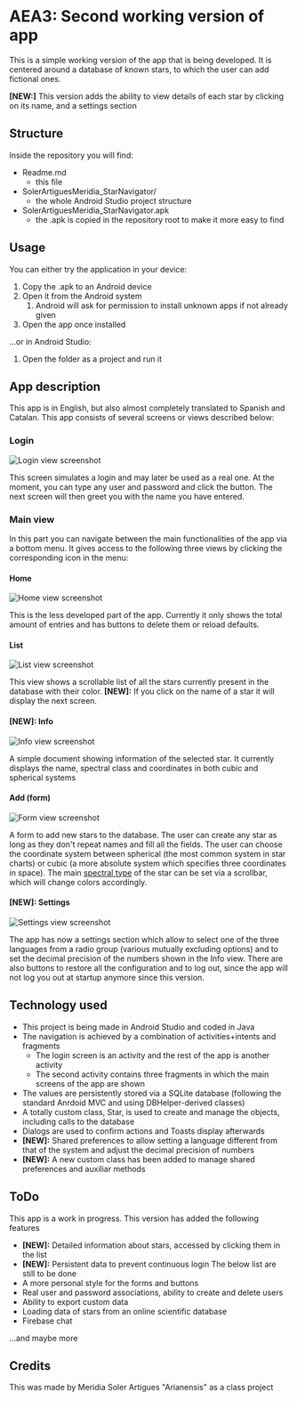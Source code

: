 # AEA3: Second working version of app
This is a simple working version of the app that is being developed.
It is centered around a database of known stars, to which the user can add fictional ones.

**[NEW:]** This version adds the ability to view details of each star by clicking on its name, and a settings section
## Structure
Inside the repository you will find:
* Readme.md
  * this file
* SolerArtiguesMeridia_StarNavigator/
  * the whole Android Studio project structure
* SolerArtiguesMeridia_StarNavigator.apk
  * the .apk is copied in the repository root to make it more easy to find
## Usage
You can either try the application in your device:
1. Copy the .apk to an Android device
2. Open it from the Android system
   1. Android will ask for permission to install unknown apps if not already given
3. Open the app once installed

...or in Android Studio:
1. Open the folder as a project and run it
## App description
This app is in English, but also almost completely translated to Spanish and Catalan.
This app consists of several screens or views described below:
### Login
![Login view screenshot](../AEA2/screenshots/login.png)

This screen simulates a login and may later be used as a real one.
At the moment, you can type any user and password and click the button.
The next screen will then greet you with the name you have entered.
### Main view
In this part you can navigate between the main functionalities of the app via a bottom menu. It gives access to the following three views by clicking the corresponding icon in the menu:
#### Home
![Home view screenshot](../AEA2/screenshots/home.png)

This is the less developed part of the app. Currently it only shows the total amount of entries and has buttons to delete them or reload defaults.
#### List
![List view screenshot](../AEA2/screenshots/list.png)

This view shows a scrollable list of all the stars currently present in the database with their color. **[NEW]:** If you click on the name of a star it will display the next screen.
#### **[NEW]:** Info
![Info view screenshot](./screenshots/info.png)

A simple document showing information of the selected star. It currently displays the name, spectral class and coordinates in both cubic and spherical systems
#### Add (form)
![Form view screenshot](../AEA2/screenshots/form.png)

A form to add new stars to the database. The user can create any star as long as they don't repeat names and fill all the fields. The user can choose the coordinate system between spherical (the most common system in star charts) or cubic (a more absolute system which specifies three coordinates in space). The main 
[spectral type](https://en.wikipedia.org/wiki/Stellar_classification#Spectral_types "read about spectral types (NOTE: only the classic ones + L are used in the app)") of the star can be set via a scrollbar, which will change colors accordingly.
#### **[NEW]:** Settings
![Settings view screenshot](./screenshots/settings.png)

The app has now a settings section which allow to select one of the three languages from a radio group (various mutually excluding options) and to set the decimal precision of the numbers shown in the Info view. There are also buttons to restore all the configuration and to log out, since the app will not log you out at startup anymore since this version.
## Technology used
* This project is being made in Android Studio and coded in Java
* The navigation is achieved by a combination of activities+intents and fragments
  * The login screen is an activity and the rest of the app is another activity
  * The second activity contains three fragments in which the main screens of the app are shown
* The values are persistently stored via a SQLite database (following the standard Anrdoid MVC and using DBHelper-derived classes)
* A totally custom class, Star, is used to create and manage the objects, including calls to the database
* Dialogs are used to confirm actions and Toasts display afterwards
* **[NEW]:** Shared preferences to allow setting a language different from that of the system and adjust the decimal precision of numbers
* **[NEW]:** A new custom class has been added to manage shared preferences and auxiliar methods
## ToDo
This app is a work in progress. This version has added the following features
* **[NEW]:** Detailed information about stars, accessed by clicking them in the list
* **[NEW]:** Persistent data to prevent continuous login
The below list are still to be done
* A more personal style for the forms and buttons
* Real user and password associations, ability to create and delete users
* Ability to export custom data
* Loading data of stars from an online scientific database
* Firebase chat

...and maybe more
## Credits
This was made by Meridia Soler Artigues "Arianensis" as a class project
